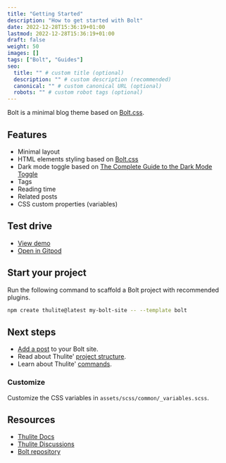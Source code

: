 ```yaml
---
title: "Getting Started"
description: "How to get started with Bolt"
date: 2022-12-28T15:36:19+01:00
lastmod: 2022-12-28T15:36:19+01:00
draft: false
weight: 50
images: []
tags: ["Bolt", "Guides"]
seo:
  title: "" # custom title (optional)
  description: "" # custom description (recommended)
  canonical: "" # custom canonical URL (optional)
  robots: "" # custom robot tags (optional)
---
```


Bolt is a minimal blog theme based on [Bolt.css](https://boltcss.com/).

## Features

- Minimal layout
- HTML elements styling based on [Bolt.css](https://boltcss.com/)
- Dark mode toggle based on [The Complete Guide to the Dark Mode Toggle](https://ryanfeigenbaum.com/dark-mode/)
- Tags
- Reading time
- Related posts
- CSS custom properties (variables)

## Test drive

- [View demo](https://bolt-thulite.netlify.app/)
- [Open in Gitpod](https://gitpod.io/#https://github.com/thuliteio/bolt)

## Start your project

Run the following command to scaffold a Bolt project with recommended plugins.

```bash
npm create thulite@latest my-bolt-site -- --template bolt
```

## Next steps

- [Add a post](https://docs.thulite.io/basics/pages/) to your Bolt site.
- Read about Thulite' [project structure](https://docs.thulite.io/basics/project-structure/).
- Learn about Thulite' [commands](https://docs.thulite.io/basics/commands/).

### Customize

Customize the CSS variables in `assets/scss/common/_variables.scss`.

## Resources

- [Thulite Docs](https://docs.thulite.io/getting-started/)
- [Thulite Discussions](https://github.com/orgs/thuliteio/discussions)
- [Bolt repository](https://github.com/thuliteio/bolt)
